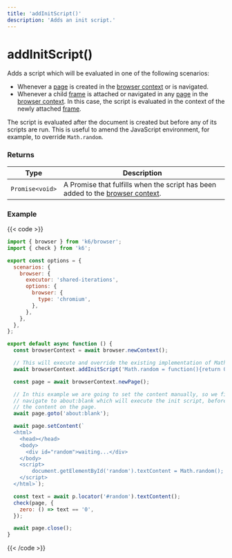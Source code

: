 ```yaml
---
title: 'addInitScript()'
description: 'Adds an init script.'
---
```


# addInitScript()

Adds a script which will be evaluated in one of the following scenarios:

- Whenever a [page](https://grafana.com/docs/k6/<K6_VERSION>/javascript-api/k6-experimental/browser/page/) is created in the [browser context](https://grafana.com/docs/k6/<K6_VERSION>/javascript-api/k6-experimental/browser/browsercontext) or is navigated.
- Whenever a child [frame](https://grafana.com/docs/k6/<K6_VERSION>/javascript-api/k6-experimental/browser/frame/) is attached or navigated in any [page](https://grafana.com/docs/k6/<K6_VERSION>/javascript-api/k6-experimental/browser/page/) in the [browser context](https://grafana.com/docs/k6/<K6_VERSION>/javascript-api/k6-experimental/browser/browsercontext). In this case, the script is evaluated in the context of the newly attached [frame](https://grafana.com/docs/k6/<K6_VERSION>/javascript-api/k6-experimental/browser/frame/).

The script is evaluated after the document is created but before any of its scripts are run. This is useful to amend the JavaScript environment, for example, to override `Math.random`.

### Returns

| Type            | Description                                                                                                                                                                     |
| --------------- | ------------------------------------------------------------------------------------------------------------------------------------------------------------------------------- |
| `Promise<void>` | A Promise that fulfills when the script has been added to the [browser context](https://grafana.com/docs/k6/<K6_VERSION>/javascript-api/k6-experimental/browser/browsercontext). |

### Example

{{< code >}}

```javascript
import { browser } from 'k6/browser';
import { check } from 'k6';

export const options = {
  scenarios: {
    browser: {
      executor: 'shared-iterations',
      options: {
        browser: {
          type: 'chromium',
        },
      },
    },
  },
};

export default async function () {
  const browserContext = await browser.newContext();

  // This will execute and override the existing implementation of Math.random.
  await browserContext.addInitScript('Math.random = function(){return 0}');

  const page = await browserContext.newPage();

  // In this example we are going to set the content manually, so we first
  // navigate to about:blank which will execute the init script, before setting
  // the content on the page.
  await page.goto('about:blank');

  await page.setContent(`
  <html>
    <head></head>
    <body>
      <div id="random">waiting...</div>
    </body>
    <script>
        document.getElementById('random').textContent = Math.random();
    </script>
  </html>`);

  const text = await p.locator('#random').textContent();
  check(page, {
    zero: () => text == '0',
  });

  await page.close();
}
```

{{< /code >}}
